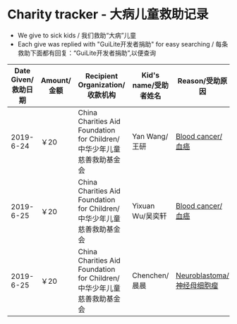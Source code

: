 # Charity tracker - 大病儿童救助记录
- We give to sick kids / 我们救助“大病”儿童
- Each give was replied with "GuiLite开发者捐助" for easy searching / 每条救助下面都有回复：“GuiLite开发者捐助”,以便查询

| Date Given/救助日期 | Amount/金额 | Recipient Organization/收款机构 | Kid's name/受助者姓名 | Reason/受助原因 |
| --- | --- | --- | --- | --- |
| 2019-6-24 | ￥20 | China Charities Aid Foundation for Children/<br>中华少年儿童慈善救助基金会 | Yan Wang/王研 | [Blood cancer/血癌](https://yglian.qschou.com/gongyi/publicSite/detail?ChannelId=zhech&id=201905230000000050026157&mp=toutiao20190624) |
| 2019-6-25 | ￥20 | China Charities Aid Foundation for Children/<br>中华少年儿童慈善救助基金会 | Yixuan Wu/吴奕轩 | [Blood cancer/血癌](https://www.toutiao.com/a6706325979037434375/?timestamp=1561466239&app=news_article&group_id=6706325979037434375&req_id=201906252037190100180692204641D7D) |
| 2019-6-25 | ￥20 | China Charities Aid Foundation for Children/<br>中华少年儿童慈善救助基金会 | Chenchen/晨晨 | [Neuroblastoma/神经母细胞瘤](https://m.toutiaocdn.com/group/6706384216721998339/?app=news_article&timestamp=1561466189&req_id=2019062520362901001703913820265FD&group_id=6706384216721998339) |
